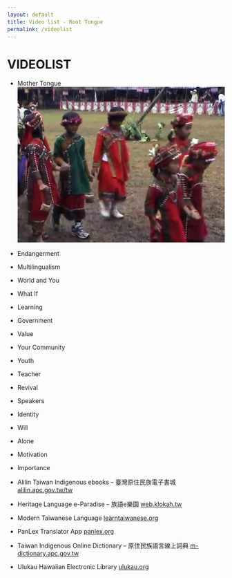```yaml
---
layout: default
title: Video list - Root Tongue
permalink: /videolist
---
```

# VIDEOLIST

- Mother Tongue
[![Mother Tongue](/assets/video/Mother-Tongue.jpg)](/clip-01-mother-tongue.md)

- Endangerment

- Multilingualism


- World and You


- What If


- Learning


- Government


- Value


- Your Community


- Youth


- Teacher


- Revival


- Speakers


- Identity


- Will


- Alone


- Motivation


- Importance




- Alilin Taiwan Indigenous ebooks – 臺灣原住民族電子書城
[alilin.apc.gov.tw/tw](alilin.apc.gov.tw/tw)
- Heritage Language e-Paradise – 族語e樂園
[web.klokah.tw](web.klokah.tw)
- Modern Taiwanese Language
[learntaiwanese.org](learntaiwanese.org)
- PanLex Translator App
[panlex.org](panlex.org)
- Taiwan Indigenous Online Dictionary – 原住民族語言線上詞典
[m-dictionary.apc.gov.tw](m-dictionary.apc.gov.tw)
- Ulukau Hawaiian Electronic Library
[ulukau.org](ulukau.org)

